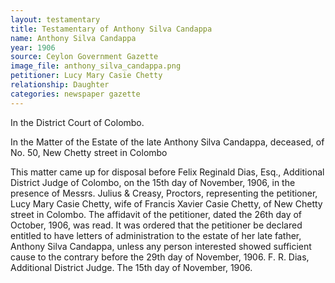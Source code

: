 ```yaml
---
layout: testamentary
title: Testamentary of Anthony Silva Candappa
name: Anthony Silva Candappa
year: 1906
source: Ceylon Government Gazette
image_file: anthony_silva_candappa.png
petitioner: Lucy Mary Casie Chetty
relationship: Daughter
categories: newspaper gazette
---
```


In the District Court of Colombo. 

In the Matter of the Estate of the late Anthony Silva Candappa, deceased, of No. 50, New Chetty street in Colombo

This matter came up for disposal before Felix Reginald Dias, Esq., Additional District Judge of Colombo, on the 15th day of November, 1906, in the presence of Messrs. Julius & Creasy, Proctors, representing the petitioner, Lucy Mary Casie Chetty, wife of Francis Xavier Casie Chetty, of New Chetty street in Colombo. The affidavit of the petitioner, dated the 26th day of October, 1906, was read. It was ordered that the petitioner be declared entitled to have letters of administration to the estate of her late father, Anthony Silva Candappa, unless any person interested showed sufficient cause to the contrary before the 29th day of November, 1906. F. R. Dias, Additional District Judge. The 15th day of November, 1906.


